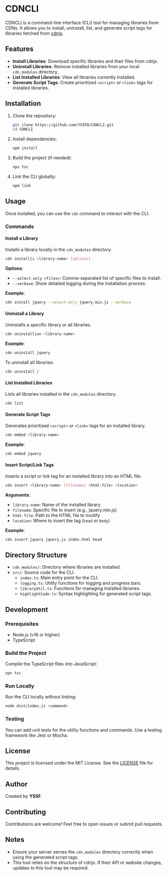 # CDNCLI

CDNCLI is a command-line interface (CLI) tool for managing libraries from CDNs. It allows you to install, uninstall, list, and generate script tags for libraries fetched from [cdnjs](https://cdnjs.com).

## Features

- **Install Libraries**: Download specific libraries and their files from cdnjs.
- **Uninstall Libraries**: Remove installed libraries from your local `cdn_modules` directory.
- **List Installed Libraries**: View all libraries currently installed.
- **Generate Script Tags**: Create prioritized `<script>` or `<link>` tags for installed libraries.

## Installation

1. Clone the repository:
   ```bash
   git clone https://github.com/YSSF8/CDNCLI.git
   cd CDNCLI
   ```

2. Install dependencies:
   ```bash
   npm install
   ```

3. Build the project (if needed):
   ```bash
   npx tsc
   ```

4. Link the CLI globally:
   ```bash
   npm link
   ```

## Usage

Once installed, you can use the `cdn` command to interact with the CLI.

### Commands

#### Install a Library
Installs a library locally in the `cdn_modules` directory.

```bash
cdn install|i <library-name> [options]
```

**Options**:
- `--select-only <files>`: Comma-separated list of specific files to install.
- `--verbose`: Show detailed logging during the installation process.

**Example**:
```bash
cdn install jquery --select-only jquery.min.js --verbose
```

#### Uninstall a Library
Uninstalls a specific library or all libraries.

```bash
cdn uninstall|un <library-name>
```

**Example**:
```bash
cdn uninstall jquery
```

To uninstall all libraries:
```bash
cdn uninstall /
```

#### List Installed Libraries
Lists all libraries installed in the `cdn_modules` directory.

```bash
cdn list
```

#### Generate Script Tags
Generates prioritized `<script>` or `<link>` tags for an installed library.

```bash
cdn embed <library-name>
```

**Example**:
```bash
cdn embed jquery
```

#### Insert Script/Link Tags
Inserts a script or link tag for an installed library into an HTML file.

```bash
cdn insert <library-name> [filename] <html-file> <location>
```

**Arguments**:
- `library-name`: Name of the installed library
- `filename`: Specific file to insert (e.g., jquery.min.js)
- `html-file`: Path to the HTML file to modify
- `location`: Where to insert the tag (`head` or `body`)

**Example**:
```bash
cdn insert jquery jquery.js index.html head
```

## Directory Structure

- `cdn_modules/`: Directory where libraries are installed.
- `src/`: Source code for the CLI.
  - `index.ts`: Main entry point for the CLI.
  - `logging.ts`: Utility functions for logging and progress bars.
  - `libraryUtil.ts`: Functions for managing installed libraries.
  - `highlightCode.ts`: Syntax highlighting for generated script tags.

## Development

### Prerequisites
- Node.js (v16 or higher)
- TypeScript

### Build the Project
Compile the TypeScript files into JavaScript:

```bash
npx tsc
```

### Run Locally
Run the CLI locally without linking:

```bash
node dist/index.js <command>
```

### Testing
You can add unit tests for the utility functions and commands. Use a testing framework like Jest or Mocha.

## License

This project is licensed under the MIT License. See the [LICENSE](LICENSE) file for details.

## Author

Created by **YSSF**.

## Contributing

Contributions are welcome! Feel free to open issues or submit pull requests.

## Notes

- Ensure your server serves the `cdn_modules` directory correctly when using the generated script tags.
- This tool relies on the structure of cdnjs. If their API or website changes, updates to this tool may be required.
